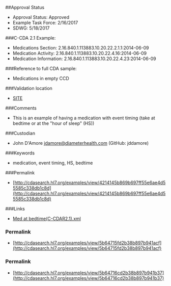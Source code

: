 ##Approval Status 

* Approval Status: Approved
* Example Task Force: 2/16/2017
* SDWG: 5/18/2017

###C-CDA 2.1 Example: 

* Medications Section: 2.16.840.1.113883.10.20.22.2.1.1:2014-06-09
* Medication Activity: 2.16.840.1.113883.10.20.22.4.16:2014-06-09
* Medication Information: 2.16.840.1.113883.10.20.22.4.23:2014-06-09

###Reference to full CDA sample:
* Medications in empty CCD

###Validation location

* [SITE](https://sitenv.org/sandbox-ccda/ccda-validator)


###Comments

* This is an example of having a medication with event timing (take at bedtime or at the "hour of sleep" (HS))

###Custodian

* John D'Amore jdamore@diameterhealth.com (GitHub: jddamore)

###Keywords

* medication, event timing, HS, bedtime

###Permalink 

* [http://cdasearch.hl7.org/examples/view/4214145b869b697ff55e6ae4d55585c338db1c8d](http://cdasearch.hl7.org/examples/view/4214145b869b697ff55e6ae4d55585c338db1c8d)

###Links 

* [Med at bedtime(C-CDAR2.1).xml](https://github.com/HL7/C-CDA-Examples/tree/master/Medications/Med%20at%20bedtime/Med%20at%20bedtime%28C-CDAR2.1%29.xml)


### Permalink 

* [http://cdasearch.hl7.org/examples/view/5b64715fd2b38b897b941acf](http://cdasearch.hl7.org/examples/view/5b64715fd2b38b897b941acf)

### Permalink 

* [http://cdasearch.hl7.org/examples/view/5b64716cd2b38b897b941b37](http://cdasearch.hl7.org/examples/view/5b64716cd2b38b897b941b37)